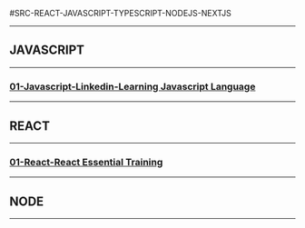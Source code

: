 #SRC-REACT-JAVASCRIPT-TYPESCRIPT-NODEJS-NEXTJS

---

## JAVASCRIPT

---

### [01-Javascript-Linkedin-Learning Javascript Language](https://github.com/omeatai/src-AI-Software/blob/main/src-javascript-react/01-js-learning-js-lang.md)

---

## REACT

---

### [01-React-React Essential Training](https://github.com/omeatai/src-AI-Software/blob/main/src-javascript-react/01-react-react-ess-training.md)

---

## NODE

---
